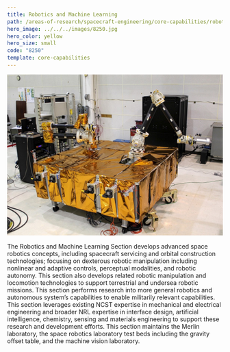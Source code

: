 ```yaml
---
title: Robotics and Machine Learning
path: /areas-of-research/spacecraft-engineering/core-capabilities/robotics-machine-learning
hero_image: ../../../images/8250.jpg
hero_color: yellow
hero_size: small
code: "8250"
template: core-capabilities
---
```

![Robotics in Action](../../../images/cc-8234.jpg)

The Robotics and Machine Learning Section develops advanced space robotics concepts, including spacecraft servicing and orbital construction technologies; focusing on dexterous robotic manipulation including nonlinear and adaptive controls, perceptual modalities, and robotic autonomy. This section also develops related robotic manipulation and locomotion technologies to support terrestrial and undersea robotic missions. This section performs research into more general robotics and autonomous system’s capabilities to enable militarily relevant capabilities.  This section leverages existing NCST expertise in mechanical and electrical engineering and broader NRL expertise in interface design, artificial intelligence, chemistry, sensing and materials engineering to support these research and development efforts. This section maintains the Merlin laboratory, the space robotics laboratory test beds including the gravity offset table, and the machine vision laboratory.